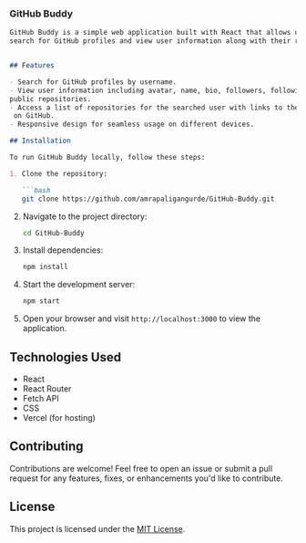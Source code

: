 ### GitHub Buddy

```markdown
GitHub Buddy is a simple web application built with React that allows users to 
search for GitHub profiles and view user information along with their repositories.


## Features

- Search for GitHub profiles by username.
- View user information including avatar, name, bio, followers, following, and 
public repositories.
- Access a list of repositories for the searched user with links to the repositories
 on GitHub.
- Responsive design for seamless usage on different devices.

## Installation

To run GitHub Buddy locally, follow these steps:

1. Clone the repository:

   ```bash
   git clone https://github.com/amrapaligangurde/GitHub-Buddy.git
   ```

2. Navigate to the project directory:

   ```bash
   cd GitHub-Buddy
   ```

3. Install dependencies:

   ```bash
   npm install
   ```

4. Start the development server:

   ```bash
   npm start
   ```

5. Open your browser and visit `http://localhost:3000` to view the application.

## Technologies Used

- React
- React Router
- Fetch API
- CSS
- Vercel (for hosting)

## Contributing

Contributions are welcome! Feel free to open an issue or submit a pull request for
any features, fixes, or enhancements you'd like to contribute.

## License

This project is licensed under the [MIT License](https://github.com/amrapaligangurde/GitHub-Buddy/blob/main/LICENSE).
